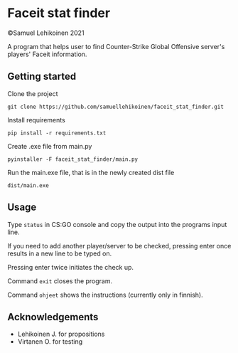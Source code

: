 # Faceit stat finder

©Samuel Lehikoinen 2021

A program that helps user to find Counter-Strike Global Offensive server's players' Faceit information.

## Getting started

Clone the project

`git clone https://github.com/samuellehikoinen/faceit_stat_finder.git`

Install requirements

`pip install -r requirements.txt`

Create .exe file from main.py

`pyinstaller -F faceit_stat_finder/main.py`

Run the main.exe file, that is in the newly created dist file

`dist/main.exe`

## Usage

Type `status` in CS:GO console and copy the output into the programs input line.

If you need to add another player/server to be checked, pressing enter once results in a new line to be typed on.

Pressing enter twice initiates the check up.

Command `exit` closes the program.

Command `ohjeet` shows the instructions (currently only in finnish).

## Acknowledgements
* Lehikoinen J. for propositions
* Virtanen O. for testing
